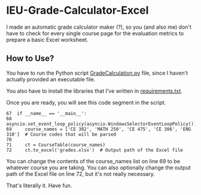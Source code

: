 # IEU-Grade-Calculator-Excel

I made an automatic grade calculator maker (?), so you (and also me) don't have to check for every 
single course page for the evaluation metrics to prepare a basic Excel worksheet.

## How to Use?

You have to run the Python script [GradeCalculation.py](GradeCalculation.py) file, since I haven't
actually provided an executable file.

You also have to install the libraries that I've written in [requirements.txt](requirements.txt).

Once you are ready, you will see this code segment in the script.
```
67  if __name__ == '__main__':
68     asyncio.set_event_loop_policy(asyncio.WindowsSelectorEventLoopPolicy())
69     course_names = ['CE 302', 'MATH 250', 'CE 475', 'CE 306', 'ENG 310']  # Course codes that will be parsed
70 
71     ct = CourseTable(course_names)
72     ct.to_excel('grades.xlsx')  # Output path of the Excel file
```
You can change the contents of the course_names list on line 69 to be whatever course you are taking.
You can also optionally change the output path of the Excel file on line 72, but it's not really necessary.

That's literally it. Have fun.
